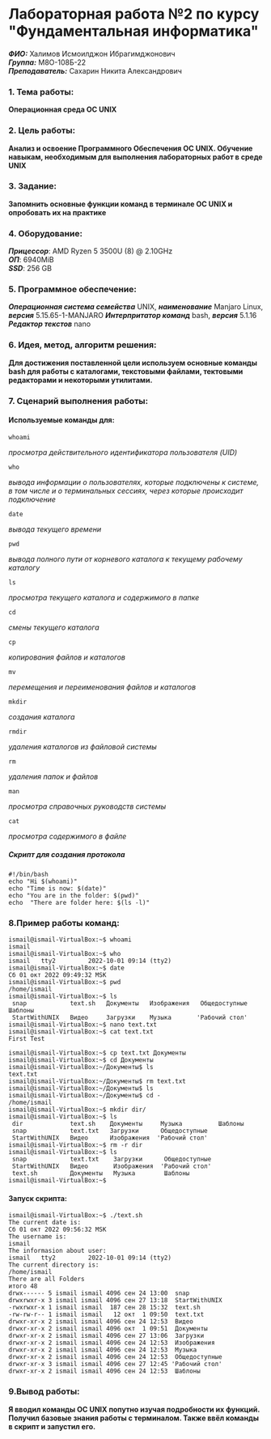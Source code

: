 # Лабораторная работа №2 по курсу "Фундаментальная информатика"
___ФИО:___ Халимов Исмоилджон Ибрагимджонович \
___Группа:___ М8О-108Б-22 \
___Преподаватель:___ Сахарин Никита Александрович

### 1. Тема работы:
__Операционная среда ОС UNIX__

### 2. Цель работы:
__Анализ и освоение Программного Обеспечения ОС UNIX. Обучение навыкам, необходимым для выполнения лабораторных работ в среде UNIX__

### 3. Задание:
__Запомнить основные функции команд в терминале ОС UNIX и опробовать их на практике__

### 4. Оборудование:
___Прицессор___: AMD Ryzen 5 3500U (8) @ 2.10GHz \
___ОП___: 6940MiB \
___SSD___: 256 GB

### 5. Программное обеспечение:
___Операционная система семейства___ UNIX, ___наименование___ Manjaro Linux, ___версия___  5.15.65-1-MANJARO
___Интерпритатор команд___ bash, ___версия___ 5.1.16
___Редактор текстов___ nano

### 6. Идея, метод, алгоритм решения:
__Для достижения поставленной цели используем основные команды bash для работы с каталогами, текстовыми файлами, тектовыми редакторами и некоторыми утилитами.__

### 7. Сценарий выполнения работы:
#### Используемые команды для:

    whoami
_просмотра действительного идентификатора пользователя (UID)_

    who
_вывода информации о пользователях, которые подключены к системе, в том числе и о терминальных сессиях, через которые происходит подключение_

    date
_вывода текущего времени_

    pwd 
_вывода полного пути от корневого каталога к текущему рабочему каталогу_

    ls 
_просмотра текущего каталога и содержимого в папке_

    cd
_смены текущего каталога_

    cp
_копирования файлов и каталогов_

    mv
_перемещения и переименования файлов и каталогов_
    
    mkdir
_создания каталога_

    rmdir
_удаления каталогов из файловой системы_

    rm
_удаления папок и файлов_

    man
_просмотра справочных руководств системы_

    cat
_просмотра содержимого в файле_

##### Скрипт для создания протокола
```
#!/bin/bash
echo "Hi $(whoami)"
echo "Time is now: $(date)"
echo "You are in the folder: $(pwd)"
echo  "There are folder here: $(ls -l)"
```

### 8.Пример работы команд:

```
ismail@ismail-VirtualBox:~$ whoami
ismail
ismail@ismail-VirtualBox:~$ who
ismail   tty2         2022-10-01 09:14 (tty2)
ismail@ismail-VirtualBox:~$ date
Сб 01 окт 2022 09:49:32 MSK
ismail@ismail-VirtualBox:~$ pwd
/home/ismail
ismail@ismail-VirtualBox:~$ ls
 snap            text.sh   Документы   Изображения   Общедоступные   Шаблоны
 StartWithUNIX   Видео     Загрузки    Музыка       'Рабочий стол'
ismail@ismail-VirtualBox:~$ nano text.txt
ismail@ismail-VirtualBox:~$ cat text.txt
First Test

ismail@ismail-VirtualBox:~$ cp text.txt Документы
ismail@ismail-VirtualBox:~$ cd Документы
ismail@ismail-VirtualBox:~/Документы$ ls
text.txt
ismail@ismail-VirtualBox:~/Документы$ rm text.txt
ismail@ismail-VirtualBox:~/Документы$ ls
ismail@ismail-VirtualBox:~/Документы$ cd -
/home/ismail
ismail@ismail-VirtualBox:~$ mkdir dir/
ismail@ismail-VirtualBox:~$ ls
 dir             text.sh    Документы     Музыка          Шаблоны
 snap            text.txt   Загрузки      Общедоступные
 StartWithUNIX   Видео      Изображения  'Рабочий стол'
ismail@ismail-VirtualBox:~$ rm -r dir
ismail@ismail-VirtualBox:~$ ls
 snap            text.txt    Загрузки      Общедоступные
 StartWithUNIX   Видео       Изображения  'Рабочий стол'
 text.sh         Документы   Музыка        Шаблоны
ismail@ismail-VirtualBox:~$ 
```

#### Запуск скрипта:
```
ismail@ismail-VirtualBox:~$ ./text.sh
The current date is:
Сб 01 окт 2022 09:56:32 MSK
The username is:
ismail
The informasion about user:
ismail   tty2         2022-10-01 09:14 (tty2)
The current directory is:
/home/ismail
There are all Folders
итого 48
drwx------ 5 ismail ismail 4096 сен 24 13:00  snap
drwxrwxr-x 3 ismail ismail 4096 сен 27 13:18  StartWithUNIX
-rwxrwxr-x 1 ismail ismail  187 сен 28 15:32  text.sh
-rw-rw-r-- 1 ismail ismail   12 окт  1 09:50  text.txt
drwxr-xr-x 2 ismail ismail 4096 сен 24 12:53  Видео
drwxr-xr-x 2 ismail ismail 4096 окт  1 09:51  Документы
drwxr-xr-x 2 ismail ismail 4096 сен 27 13:06  Загрузки
drwxr-xr-x 2 ismail ismail 4096 сен 24 12:53  Изображения
drwxr-xr-x 2 ismail ismail 4096 сен 24 12:53  Музыка
drwxr-xr-x 2 ismail ismail 4096 сен 24 12:53  Общедоступные
drwxr-xr-x 3 ismail ismail 4096 сен 27 12:45 'Рабочий стол'
drwxr-xr-x 2 ismail ismail 4096 сен 24 12:53  Шаблоны
```

### 9.Вывод работы:

__Я вводил команды ОС UNIX попутно изучая подробности их функций. Получил базовые знания работы с терминалом. Также ввёл команды в скрипт и запустил его.__

